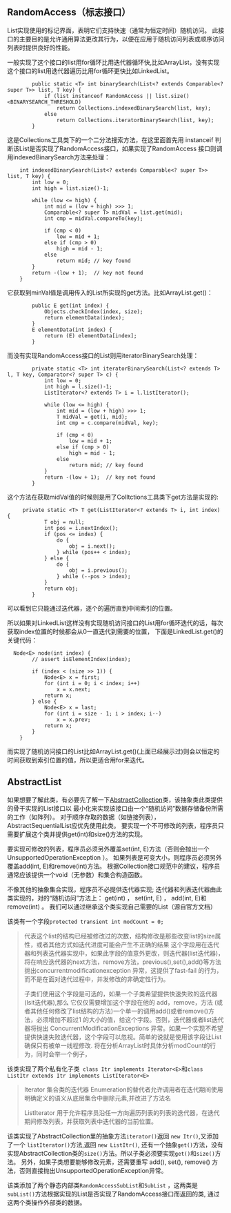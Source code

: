 ## RandomAccess（标志接口） ##

List实现使用的标记界面，表明它们支持快速（通常为恒定时间）随机访问。 此接口的主要目的是允许通用算法更改其行为，以便在应用于随机访问列表或顺序访问列表时提供良好的性能。


一般实现了这个接口的list用for循环比用迭代器循环快,比如ArrayList，没有实现这个接口的list用迭代器遍历比用for循环更快比如LinkedList。
        
        
            public static <T> int binarySearch(List<? extends Comparable<? super T>> list, T key) {
                if (list instanceof RandomAccess || list.size()<BINARYSEARCH_THRESHOLD)
                    return Collections.indexedBinarySearch(list, key);
                else
                    return Collections.iteratorBinarySearch(list, key);
            }


这是Collections工具类下的一个二分法搜索方法，在这里面首先用 instanceif 判断该List是否实现了RandomAccess接口，如果实现了RandomAccess
接口则调用indexedBinarySearch方法来处理：

        int indexedBinarySearch(List<? extends Comparable<? super T>> list, T key) {
            int low = 0;
            int high = list.size()-1;
    
            while (low <= high) {
                int mid = (low + high) >>> 1;
                Comparable<? super T> midVal = list.get(mid);
                int cmp = midVal.compareTo(key);
    
                if (cmp < 0)
                    low = mid + 1;
                else if (cmp > 0)
                    high = mid - 1;
                else
                    return mid; // key found
            }
            return -(low + 1);  // key not found
        }
        
它获取到minVal值是调用传入的List所实现的get方法。比如ArrayList.get()：

            public E get(int index) {
                Objects.checkIndex(index, size);
                return elementData(index);
            }
            E elementData(int index) {
                return (E) elementData[index];
            }
        
而没有实现RandomAccess接口的List则用iteratorBinarySearch处理：
        
        
            private static <T> int iteratorBinarySearch(List<? extends T> l, T key, Comparator<? super T> c) {
                int low = 0;
                int high = l.size()-1;
                ListIterator<? extends T> i = l.listIterator();
        
                while (low <= high) {
                    int mid = (low + high) >>> 1;
                    T midVal = get(i, mid);
                    int cmp = c.compare(midVal, key);
        
                    if (cmp < 0)
                        low = mid + 1;
                    else if (cmp > 0)
                        high = mid - 1;
                    else
                        return mid; // key found
                }
                return -(low + 1);  // key not found
            }
            
这个方法在获取midVal值的时候则是用了Colltctions工具类下get方法是实现的:
   
         private static <T> T get(ListIterator<? extends T> i, int index) {
                T obj = null;
                int pos = i.nextIndex();
                if (pos <= index) {
                    do {
                        obj = i.next();
                    } while (pos++ < index);
                } else {
                    do {
                        obj = i.previous();
                    } while (--pos > index);
                }
                return obj;
            }

可以看到它只能通过迭代器，逐个的遍历直到中间索引的位置。

所以如果对LinkedList这样没有实现随机访问接口的List用for循环迭代的话，每次获取index位置的时候都会从0一直迭代到需要的位置，
下面是LinkedList.get()的关键代码：
    
      Node<E> node(int index) {
            // assert isElementIndex(index);
    
            if (index < (size >> 1)) {
                Node<E> x = first;
                for (int i = 0; i < index; i++)
                    x = x.next;
                return x;
            } else {
                Node<E> x = last;
                for (int i = size - 1; i > index; i--)
                    x = x.prev;
                return x;
            }
        }

而实现了随机访问接口的List比如ArrayList.get()(上面已经展示过)则会以恒定的时间获取到索引位置的值，所以更适合用for来迭代。


## AbstractList ##

如果想要了解此类，有必要先了解一下[AbstractCollection][AbstractCollection]类，该抽象类此类提供的骨干实现的List接口以
最小化来实现该接口由一个“随机访问”数据存储备份所需的工作（如阵列）。 对于顺序存取的数据（如链接列表）， AbstractSequentialList应优先使用此类。 
要实现一个不可修改的列表，程序员只需要扩展这个类并提供get(int)和size()方法的实现。 


要实现可修改的列表，程序员必须另外覆盖set(int, E)方法（否则会抛出一个UnsupportedOperationException ）。 如果列表是可变大小，则程序员必须另外覆盖add(int, E)和remove(int)方法。 
根据Collection接口规范中的建议，程序员通常应该提供一个void（无参数）和集合构造函数。 


不像其他的抽象集合实现，程序员不必提供迭代器实现; 迭代器和列表迭代器由此类实现的，对的“随机访问”方法上： get(int) ， set(int, E) ， add(int, E)和remove(int) 。 
我们可以通过继承这个类实现自己需要的List（源自官方文档）
    
该类有一个字段`protected transient int modCount = 0;` 

>代表这个list的结构已经被修改过的次数，结构修改是那些改变list的size属性，或者其他方式如迭代进度可能会产生不正确的结果
>这个字段用在迭代器和列表迭代器实现中，如果此字段的值意外更改，则迭代器(list迭代器)，将在响应迭代器的next方法，remove方法，previous(),set(),add()等方法
>抛出concurrentmodificationexception 异常，这提供了fast-fail 的行为，而不是在面对迭代过程中，并发修改的非确定性行为。<p>
>子类们使用这个字段是可选的，如果一个子类希望提供快速失败的迭代器(lsit迭代器),那么 它仅仅需要增加这个字段在他的 add，remove，方法
(或者其他任何修改了list结构的方法)一个单一的调用add()或者remove()方法，必须增加不超过1 的大小的值，给这个字段。否则，迭代器或者list迭代器将抛出
ConcurrentModificationExceptions 异常。如果一个实现不希望提供快速失败迭代器，这个字段可以忽视。简单的说就是使用该字段让List确保只有被单一线程修改.
将在分析ArrayList时具体分析modCount的行为，同时会举一个例子，


该类实现了两个私有化子类` class Itr implements Iterator<E>`和`class ListItr extends Itr implements ListIterator<E>`
>Iterator 集合类的迭代器 Enumeration的替代者允许调用者在迭代期间使用明确定义的语义从底层集合中删除元素,并改进了方法名<p>
>ListIterator 用于允许程序员沿任一方向遍历列表的列表的迭代器，在迭代期间修改列表，并获取列表中迭代器的当前位置。

该类实现了AbstractCollection里的抽象方法`iterator()`返回 `new Itr()`,又添加了一个 `listIterator()`方法,返回 `new ListItr()`,
还有一个抽象`get()`方法，没有实现AbstractCollection类的`size()`方法。所以子类必须要实现`get()`和`size()`方法。
另外，如果子类想要能够修改元素，还需要重写 add(), set(), remove() 方法，否则直接抛出UnsupportedOperationException异常。

 
该类添加了两个静态内部类`RandomAccessSubList`和`SubList` ，这两类是`subList()`方法根据实现的List是否实现了RandomAccess接口而返回的类,
通过这两个类操作外部类的数据。






[AbstractCollection]:  https://github.com/TransientWang/KnowledgeBase/blob/master/base/collections/AbstractCollection.markdown "AbstractCollection抽象类"